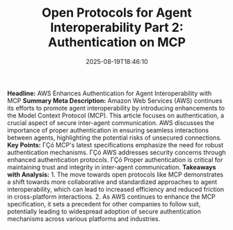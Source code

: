 ﻿---
title: "Open Protocols for Agent Interoperability Part 2: Authentication on MCP"
date: "2025-08-19T18:46:10"
category: "Markets"
summary: ""
slug: "open protocols for agent interoperability part 2 authenticat"
source_urls:
  - "https://aws.amazon.com/blogs/opensource/open-protocols-for-agent-interoperability-part-2-authentication-on-mcp/"
seo:
  title: "Open Protocols for Agent Interoperability Part 2: Authentication on MCP | Hash n Hedge"
  description: ""
  keywords: ["news", "markets", "brief"]
---
**Headline:**  AWS Enhances Authentication for Agent Interoperability with MCP  **Summary Meta Description:** Amazon Web Services (AWS) continues its efforts to promote agent interoperability by introducing enhancements to the Model Context Protocol (MCP). This article focuses on authentication, a crucial aspect of secure inter-agent communication. AWS discusses the importance of proper authentication in ensuring seamless interactions between agents, highlighting the potential risks of unsecured connections.  **Key Points:**  ΓÇó MCP's latest specifications emphasize the need for robust authentication mechanisms. ΓÇó AWS addresses security concerns through enhanced authentication protocols. ΓÇó Proper authentication is critical for maintaining trust and integrity in inter-agent communication.  **Takeaways with Analysis:**   1. The move towards open protocols like MCP demonstrates a shift towards more collaborative and standardized approaches to agent interoperability, which can lead to increased efficiency and reduced friction in cross-platform interactions.  2. As AWS continues to enhance the MCP specification, it sets a precedent for other companies to follow suit, potentially leading to widespread adoption of secure authentication mechanisms across various platforms and industries. 
